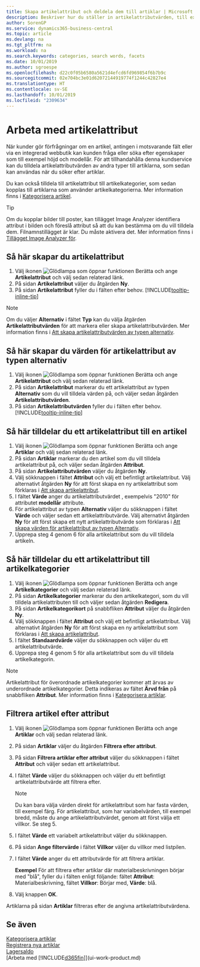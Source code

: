 ```yaml
---
title: Skapa artikelattribut och deldela dem till artiklar | Microsoft Docs
description: Beskriver hur du ställer in artikelattributvärden, till exempel som kan användas som sökord och tilldela dem till artiklar och artikelkategorier.
author: SorenGP
ms.service: dynamics365-business-central
ms.topic: article
ms.devlang: na
ms.tgt_pltfrm: na
ms.workload: na
ms.search.keywords: categories, search words, facets
ms.date: 10/01/2019
ms.author: sgroespe
ms.openlocfilehash: d22c0f05b6580a5621d4efcd6fd969854f6b7b9c
ms.sourcegitcommit: 02e704bc3e01d62072144919774f1244c42827e4
ms.translationtype: HT
ms.contentlocale: sv-SE
ms.lasthandoff: 10/01/2019
ms.locfileid: "2309634"
---
```

# <a name="work-with-item-attributes"></a>Arbeta med artikelattribut
När kunder gör förfrågningar om en artikel, antingen i motsvarande fält eller via en integrerad webbutik kan kunden fråga eller söka efter egenskaper som till exempel höjd och modellår. För att tillhandahålla denna kundservice kan du tilldela artikelattributvärden av andra typer till artiklarna, som sedan kan användas när du söker efter artiklar.

Du kan också tilldela till artikelattribut till artikelkategorier, som sedan kopplas till artiklarna som använder artikelkategorierna. Mer information finns i [Kategorisera artikel](inventory-how-categorize-items.md).

> [!Tip]  
> Om du kopplar bilder till poster, kan tillägget Image Analyzer identifiera attribut i bilden och föreslå attribut så att du kan bestämma om du vill tilldela dem. Filnamnstillägget är klar. Du måste aktivera det. Mer information finns i [Tillägget Image Analyzer för](ui-extensions-image-analyzer.md).

## <a name="to-create-item-attributes"></a>Så här skapar du artikelattribut
1. Välj ikonen ![Glödlampa som öppnar funktionen Berätta](media/ui-search/search_small.png "Glödlampa som öppnar funktionen Berätta") och ange **Artikelattribut** och välj sedan relaterad länk.
2. På sidan **Artikelattribut** väljer du åtgärden **Ny**.
3. På sidan **Artikelattribut** fyller du i fälten efter behov. [!INCLUDE[tooltip-inline-tip](includes/tooltip-inline-tip_md.md)]

> [!NOTE]  
>   Om du väljer **Alternativ** i fältet **Typ** kan du välja åtgärden **Artikelattributvärden** för att markera eller skapa artikelattributvärden. Mer information finns i [Att skapa artikelattributvärden av typen alternativ](inventory-how-work-item-attributes.md#to-create-values-for-item-attributes-of-type-option).  

## <a name="to-create-values-for-item-attributes-of-type-option"></a>Så här skapar du värden för artikelattribut av typen alternativ
1. Välj ikonen ![Glödlampa som öppnar funktionen Berätta](media/ui-search/search_small.png "Glödlampa som öppnar funktionen Berätta") och ange **Artikelattribut** och välj sedan relaterad länk.
2. På sidan **Artikelattribut** markerar du ett artikelattribut av typen **Alternativ** som du vill tilldela värden på, och väljer sedan åtgärden **Artikelattributvärden**.
3. På sidan **Artikelattributvärden** fyller du i fälten efter behov. [!INCLUDE[tooltip-inline-tip](includes/tooltip-inline-tip_md.md)]

## <a name="to-assign-item-attributes-to-items"></a>Så här tilldelar du ett artikelattribut till en artikel
1. Välj ikonen ![Glödlampa som öppnar funktionen Berätta](media/ui-search/search_small.png "Glödlampa som öppnar funktionen Berätta") och ange **Artiklar** och välj sedan relaterad länk.
2. På sidan **Artiklar** markerar du den artikel som du vill tilldela artikelattribut på, och väljer sedan åtgärden **Attribut**.
3. På sidan **Artikelattributvärden** väljer du åtgärden **Ny**.
4. Välj sökknappen i fältet **Attribut** och välj ett befintligt artikelattribut. Välj alternativt åtgärden **Ny** för att först skapa en ny artikelattribut som förklaras i [Att skapa artikelattribut](inventory-how-work-item-attributes.md#to-create-item-attributes).
5. I fältet **Värde** anger du artikelattributvärdet , exempelvis "2010" för attributet **modellår** attribute.
6. För artikelattribut av typen **Alternativ** väljer du sökknappen i fältet **Värde** och väljer sedan ett artikelattributvärde. Välj alternativt åtgärden **Ny** för att först skapa ett nytt artikelattributvärde som förklaras i [Att skapa värden för artikelattribut av typen Alternativ](inventory-how-work-item-attributes.md#to-assign-item-attributes-to-items).
7. Upprepa steg 4 genom 6 för alla artikelattribut som du vill tilldela artikeln.

## <a name="to-assign-item-attributes-to-item-categories"></a>Så här tilldelar du ett artikelattribut till artikelkategorier
1. Välj ikonen ![Glödlampa som öppnar funktionen Berätta](media/ui-search/search_small.png "Glödlampa som öppnar funktionen Berätta") och ange **Artikelkategorier** och välj sedan relaterad länk.
2. På sidan **Artikelkategorier** markerar du den artikelkategori, som du vill tilldela artikelattributen till och väljer sedan åtgärden **Redigera**.
3. På sidan **Artikelkategorikort** på snabbfliken **Attribut** väljer du åtgärden **Ny**.
4. Välj sökknappen i fältet **Attribut** och välj ett befintligt artikelattribut. Välj alternativt åtgärden **Ny** för att först skapa en ny artikelattribut som förklaras i [Att skapa artikelattribut](inventory-how-work-item-attributes.md#to-create-item-attributes).
5. I fältet **Standaardvärde** väljer du sökknappen och väljer du ett artikelattributvärde.
6. Upprepa steg 4 genom 5 för alla artikelattribut som du vill tilldela artikelkategorin.

> [!NOTE]  
>   Artikelattribut för överordnade artikelkategorier kommer att ärvas av underordnade artikelkategorier. Detta indikeras av fältet **Ärvd från** på snabbfliken **Attribut**. Mer information finns i [Kategorisera artiklar](inventory-how-categorize-items.md).

## <a name="to-filter-by-item-attributes"></a>Filtrera artikel efter attribut
1. Välj ikonen ![Glödlampa som öppnar funktionen Berätta](media/ui-search/search_small.png "Glödlampa som öppnar funktionen Berätta") och ange **Artiklar** och välj sedan relaterad länk.
2. På sidan **Artiklar** väljer du åtgärden **Filtrera efter attribut**.
3. På sidan **Filtrera artiklar efter attribut** väljer du sökknappen i fältet **Attribut** och väljer sedan ett artikelattribut.
4. I fältet **Värde** väljer du sökknappen och väljer du ett befintligt artikelattributvärde att filtrera efter.

    > [!NOTE]  
    >   Du kan bara välja värden direkt för artikelattribut som har fasta värden, till exempel färg. För artikelattribut, som har variabelvärden, till exempel bredd, måste du ange artikelattributvärdet, genom att först välja ett villkor. Se steg 5.
5. I fältet **Värde** ett variabelt artikelattribut väljer du sökknappen.
6. På sidan **Ange filtervärde** i fältet **Villkor** väljer du villkor med listpilen.
7. I fältet **Värde** anger du ett attributvärde för att filtrera artiklar.

    **Exempel** För att filtrera efter artiklar där materialbeskrivningen börjar med "blå", fyller du i fälten enligt följande: fältet **Attribut**: Materialbeskrivning, fältet **Villkor**: Börjar med, **Värde**: blå.
8. Välj knappen **OK**.   

Artiklarna på sidan **Artiklar** filtreras efter de angivna artikelattributvärdena.

## <a name="see-also"></a>Se även
[Kategorisera artiklar](inventory-how-categorize-items.md)    
[Registrera nya artiklar](inventory-how-register-new-items.md)  
[Lagersaldo](inventory-manage-inventory.md)  
[Arbeta med [!INCLUDE[d365fin](includes/d365fin_md.md)]](ui-work-product.md)
